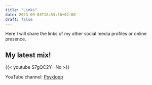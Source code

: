```yaml
---
title: "Links"
date: 2023-09-03T18:53:50+02:00
draft: false
---
```


Here I will share the links of my other social media profiles or online presence.

## My latest mix!

 {{< youtube S7gQC2Y--No >}}

YouTube channel: [Psyklopp](https://www.youtube.com/@Psyklopp)
